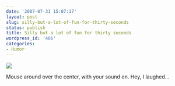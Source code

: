```yaml
---
date: '2007-07-31 15:07:17'
layout: post
slug: silly-but-a-lot-of-fun-for-thirty-seconds
status: publish
title: Silly but a lot of fun for thirty seconds
wordpress_id: '406'
categories:
- Humor
---
```



[
![](http://www.phfactor.net/wp-pics/1-click.jpg)](http://www.1-click.jp/)

Mouse around over the center, with your sound on. Hey, _I_ laughed...
